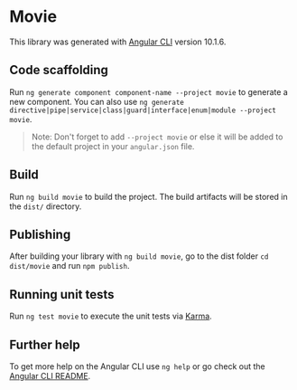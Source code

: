 # Movie

This library was generated with [Angular CLI](https://github.com/angular/angular-cli) version 10.1.6.

## Code scaffolding

Run `ng generate component component-name --project movie` to generate a new component. You can also use `ng generate directive|pipe|service|class|guard|interface|enum|module --project movie`.
> Note: Don't forget to add `--project movie` or else it will be added to the default project in your `angular.json` file. 

## Build

Run `ng build movie` to build the project. The build artifacts will be stored in the `dist/` directory.

## Publishing

After building your library with `ng build movie`, go to the dist folder `cd dist/movie` and run `npm publish`.

## Running unit tests

Run `ng test movie` to execute the unit tests via [Karma](https://karma-runner.github.io).

## Further help

To get more help on the Angular CLI use `ng help` or go check out the [Angular CLI README](https://github.com/angular/angular-cli/blob/master/README.md).
